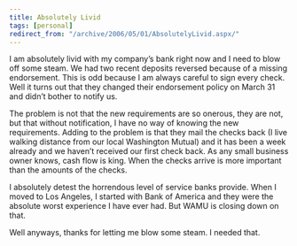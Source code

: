 ```yaml
---
title: Absolutely Livid
tags: [personal]
redirect_from: "/archive/2006/05/01/AbsolutelyLivid.aspx/"
---
```


I am absolutely livid with my company’s bank right now and I need to
blow off some steam. We had two recent deposits reversed because of a
missing endorsement. This is odd because I am always careful to sign
every check. Well it turns out that they changed their endorsement
policy on March 31 and didn’t bother to notify us.

The problem is not that the new requirements are so onerous, they are
not, but that without notification, I have no way of knowing the new
requirements. Adding to the problem is that they mail the checks back (I
live walking distance from our local Washington Mutual) and it has been
a week already and we haven’t received our first check back. As any
small business owner knows, cash flow is king. When the checks arrive is
more important than the amounts of the checks.

I absolutely detest the horrendous level of service banks provide. When
I moved to Los Angeles, I started with Bank of America and they were the
absolute worst experience I have ever had. But WAMU is closing down on
that.

Well anyways, thanks for letting me blow some steam. I needed that.

